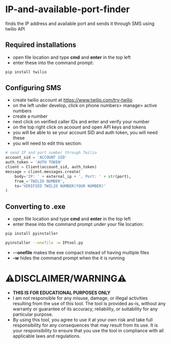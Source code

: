 # IP-and-available-port-finder
finds the IP address and available port and sends it through SMS using twilio API

## Required installations
- open file location and type **cmd** and **enter** in the top left
- enter these into the command prompt: 
```bash
pip install twilio
```
## Configuring SMS
- create twilio account at https://www.twilio.com/try-twilio
- on the left under develop, click on phone numbers> manage> active numbers
- create a number
- next click on verified caller IDs and enter and verify your number
- on the top right click on acoount and open API keys and tokens
- you will be able to se your account SID and auth token, you will need these
- you will need to edit this section:
```python
# send IP and port number through Twilio
account_sid = 'ACCOUNT SID'
auth_token = 'AUTH TOKEN'
client = Client(account_sid, auth_token)
message = client.messages.create(
    body='IP: ' + external_ip + ', Port: ' + str(port),
    from_='TWILIO NUMBER',
    to='VERIFIED TWILIO NUMBER(YOUR NUMBER)'
)
```
## Converting to .exe
- open file location and type **cmd** and **enter** in the top left
- enter these into the command prompt under your file location: 
```bash
pip install pyinstaller
```
```bash
pyinstaller --onefile -w IPtool.py
```
- **--onefile** makes the exe compact instead of having multiple files
- **-w** hides the command prompt when the it is running
# ⚠️DISCLAIMER/WARNING⚠️
- **THIS IS FOR EDUCATIONAL PURPOSES ONLY**
- I am not responsible for any misuse, damage, or illegal activities resulting from the use of this tool. The tool is provided as-is, without any warranty or guarantee of its accuracy, reliability, or suitability for any particular purpose.
- By using this tool, you agree to use it at your own risk and take full responsibility for any consequences that may result from its use. It is your responsibility to ensure that you use the tool in compliance with all applicable laws and regulations.

